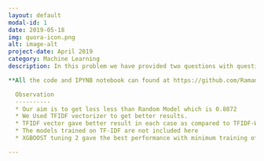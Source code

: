 ```yaml
---
layout: default
modal-id: 1
date: 2019-05-18
img: quora-icon.png
alt: image-alt
project-date: April 2019
category: Machine Learning
description: In this problem we have provided two questions with question ID. The task was to determine whether this question are duplicate of one another or not. Data preprocessing and feature engineering was done to get more features. The performance metric used was log-loss. Tried and tested various ML models to get minimum log-loss.

**All the code and IPYNB notebook can found at https://github.com/Raman-Raje/Quora-Question-Pair-Similarity**

  Observation
  ----------
  * Our aim is to get loss less than Random Model which is 0.8872
  * We Used TFIDF vectorizer to get better results.
  * TFIDF vector gave better result in each case as compared to TFIDF-W2V
  * The models trained on TF-IDF are not included here
  * XGBOOST tuning 2 gave the best performance with minimum training of 0.158

---
```

